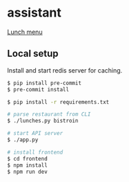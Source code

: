 # assistant
[Lunch menu](https://trnila.eu/lunch)

## Local setup
Install and start redis server for caching.

```sh
$ pip install pre-commit
$ pre-commit install

$ pip install -r requirements.txt

# parse restaurant from CLI
$ ./lunches.py bistroin

# start API server
$ ./app.py

# install frontend
$ cd frontend
$ npm install
$ npm run dev
```
